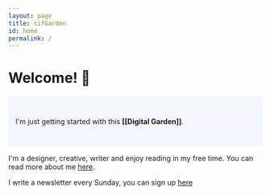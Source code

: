 ```yaml
---
layout: page
title: sifGarden
id: home
permalink: /
---
```


# Welcome! 🌱

<p style="padding: 3em 1em; background: #f5f7ff; border-radius: 4px;">
  I'm just getting started with this <span style="font-weight: bold">[[Digital Garden]]</span>.
  
</p>

I'm a designer, creative, writer and enjoy reading in my free time. You can read more about me [here](https://read.cv/sif).

I write a newsletter every Sunday, you can sign up [here](https://theonlysif.substack.com)

<style>
  .wrapper {
    max-width: 46em;
  }
</style>
